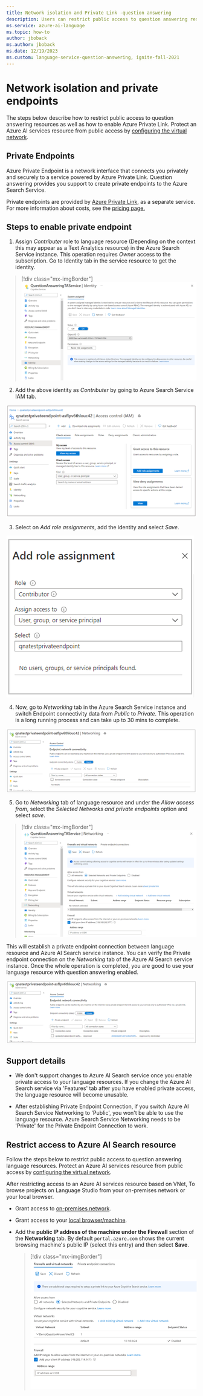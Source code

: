 ```yaml
---
title: Network isolation and Private Link -question answering
description: Users can restrict public access to question answering resources.
ms.service: azure-ai-language
ms.topic: how-to
author: jboback
ms.author: jboback
ms.date: 12/19/2023
ms.custom: language-service-question-answering, ignite-fall-2021
---
```


#  Network isolation and private endpoints

The steps below describe how to restrict public access to question answering resources as well as how to enable Azure Private Link. Protect an Azure AI services resource from public access by [configuring the virtual network](../../../cognitive-services-virtual-networks.md?tabs=portal).

## Private Endpoints

Azure Private Endpoint is a network interface that connects you privately and securely to a service powered by Azure Private Link.  Question answering provides you support to create private endpoints to the Azure Search Service.

Private endpoints are provided by [Azure Private Link](../../../../private-link/private-link-overview.md), as a separate service. For more information about costs, see the [pricing page.](https://azure.microsoft.com/pricing/details/private-link/)

## Steps to enable private endpoint

1. Assign *Contributer* role to language resource (Depending on the context this may appear as a Text Analytics resource) in the Azure Search Service instance. This operation requires *Owner* access to the subscription. Go to Identity tab in the service resource to get the identity.

> [!div class="mx-imgBorder"]
> ![Text Analytics Identity](../../../QnAMaker/media/qnamaker-reference-private-endpoints/private-endpoints-identity.png)

2. Add the above identity as *Contributer* by going to Azure Search Service IAM tab.

![Managed service IAM](../../../QnAMaker/media/qnamaker-reference-private-endpoints/private-endpoint-access-control.png)

3. Select on *Add role assignments*, add the identity and select *Save*.

![Managed role assignment](../../../QnAMaker/media/qnamaker-reference-private-endpoints/private-endpoint-role-assignment.png)

4. Now, go to *Networking* tab in the Azure Search Service instance and switch Endpoint connectivity data from *Public* to *Private*. This operation is a long running process and can take up to 30 mins to complete. 

![Managed Azure search networking](../../../QnAMaker/media/qnamaker-reference-private-endpoints/private-endpoint-networking.png)

5. Go to *Networking* tab of language resource and under the *Allow access from*, select the *Selected Networks and private endpoints* option and select *save*.
 
> [!div class="mx-imgBorder"]
> ![Text Analytics networking](../../../QnAMaker/media/qnamaker-reference-private-endpoints/private-endpoint-networking-custom-qna.png)

This will establish a private endpoint connection between language resource and Azure AI Search service instance. You can verify the Private endpoint connection on the *Networking* tab of the Azure AI Search service instance. Once the whole operation is completed, you are good to use your language resource with question answering enabled.

![Managed Networking Service](../../../QnAMaker/media/qnamaker-reference-private-endpoints/private-endpoint-networking-3.png)

## Support details
 * We don't support changes to Azure AI Search service once you enable private access to your language resources. If you change the Azure AI Search service via 'Features' tab after you have enabled private access, the language resource will become unusable.

 * After establishing Private Endpoint Connection, if you switch Azure AI Search Service Networking to 'Public', you won't be able to use the language resource. Azure Search Service Networking needs to be 'Private' for the Private Endpoint Connection to work.

## Restrict access to Azure AI Search resource

Follow the steps below to restrict public access to question answering language resources. Protect an Azure AI services resource from public access by [configuring the virtual network](../../../cognitive-services-virtual-networks.md?tabs=portal).

After restricting access to an Azure AI services resource based on VNet, To browse projects on Language Studio from your on-premises network or your local browser.
- Grant access to [on-premises network](../../../cognitive-services-virtual-networks.md?tabs=portal#configure-access-from-on-premises-networks).
- Grant access to your [local browser/machine](../../../cognitive-services-virtual-networks.md?tabs=portal#managing-ip-network-rules).
- Add the **public IP address of the machine  under the Firewall** section of the **Networking** tab. By default `portal.azure.com` shows the current browsing machine's public IP (select this entry) and then select **Save**.

  > [!div class="mx-imgBorder"]
  > [![Screenshot of firewall and virtual networks configuration UI](../../../qnamaker/media/network-isolation/firewall.png)](../../../qnamaker/media/network-isolation/firewall.png#lightbox)
